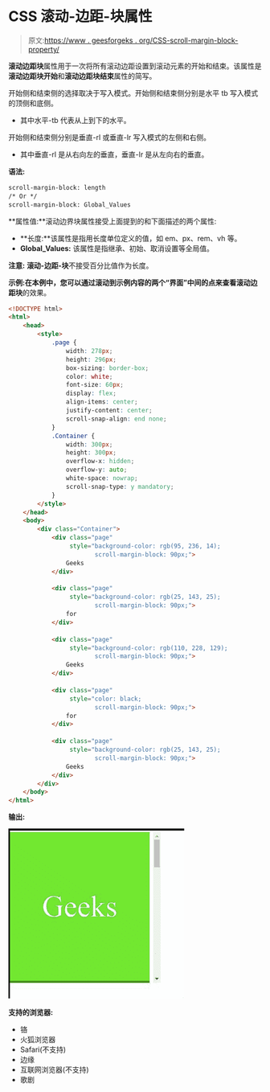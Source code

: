 # CSS 滚动-边距-块属性

> 原文:[https://www . geesforgeks . org/CSS-scroll-margin-block-property/](https://www.geeksforgeeks.org/css-scroll-margin-block-property/)

**滚动边距块**属性用于一次将所有滚动边距设置到滚动元素的开始和结束。该属性是**滚动边距块开始**和**滚动边距块结束**属性的简写。

开始侧和结束侧的选择取决于写入模式。开始侧和结束侧分别是水平 tb 写入模式的顶侧和底侧。

*   其中水平-tb 代表从上到下的水平。

开始侧和结束侧分别是垂直-rl 或垂直-lr 写入模式的左侧和右侧。

*   其中垂直-rl 是从右向左的垂直，垂直-lr 是从左向右的垂直。

**语法:**

```html
scroll-margin-block: length
/* Or */
scroll-margin-block: Global_Values

```

**属性值:**滚动边界块属性接受上面提到的和下面描述的两个属性:

*   **长度:**该属性是指用长度单位定义的值，如 em、px、rem、vh 等。
*   **Global_Values:** 该属性是指继承、初始、取消设置等全局值。

**注意:** **滚动-边距-块**不接受百分比值作为长度。

**示例:**在本例中，您可以通过滚动到示例内容的两个“界面”中间的点来查看**滚动边距块**的效果。

```html
<!DOCTYPE html>
<html>
    <head>
        <style>
            .page {
                width: 278px;
                height: 296px;
                box-sizing: border-box;
                color: white;
                font-size: 60px;
                display: flex;
                align-items: center;
                justify-content: center;
                scroll-snap-align: end none;
            }
            .Container {
                width: 300px;
                height: 300px;
                overflow-x: hidden;
                overflow-y: auto;
                white-space: nowrap;
                scroll-snap-type: y mandatory;
            }
        </style>
    </head>
    <body>
        <div class="Container">
            <div class="page" 
                 style="background-color: rgb(95, 236, 14); 
                        scroll-margin-block: 90px;">
                Geeks
            </div>

            <div class="page" 
                 style="background-color: rgb(25, 143, 25);
                        scroll-margin-block: 90px;">
                for
            </div>

            <div class="page" 
                 style="background-color: rgb(110, 228, 129); 
                        scroll-margin-block: 90px;">
                Geeks
            </div>

            <div class="page" 
                 style="color: black; 
                        scroll-margin-block: 90px;">
                for
            </div>

            <div class="page" 
                 style="background-color: rgb(25, 143, 25); 
                        scroll-margin-block: 90px;">
                Geeks
            </div>
        </div>
    </body>
</html>
```

**输出:**

![](img/faa46b74a396f451930e3d3ad2584ec3.png)

**支持的浏览器:**

*   铬
*   火狐浏览器
*   Safari(不支持)
*   边缘
*   互联网浏览器(不支持)
*   歌剧